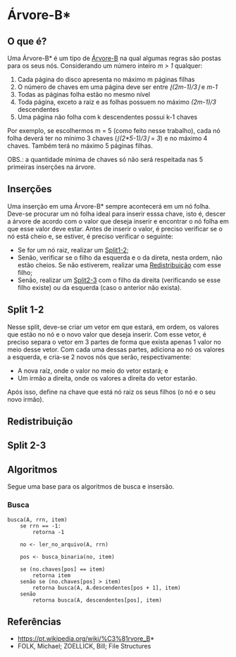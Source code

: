 # Árvore-B*

## O que é?
Uma Árvore-B* é um tipo de [Árvore-B](https://pt.wikipedia.org/wiki/%C3%81rvore_B) na qual algumas regras são postas para os seus nós. Considerando um número inteiro _m > 1_ qualquer:

1. Cada página do disco apresenta no máximo m páginas filhas
2. O número de chaves em uma página deve ser entre _⌊(2m-1)/3⌋_ e _m-1_
3. Todas as páginas folha estão no mesmo nível
4. Toda página, exceto a raiz e as folhas possuem no máximo _(2m-1)/3_ descendentes
5. Uma página não folha com k descendentes possui k-1 chaves

Por exemplo, se escolhermos m = 5 (como feito nesse trabalho), cada nó folha deverá ter no mínimo 3  chaves (_⌊(2*5-1)/3⌋ = 3_) e no máximo 4 chaves. Também terá no máximo 5 páginas filhas.

OBS.: a quantidade mínima de chaves só não será respeitada nas 5 primeiras inserções na árvore.

## Inserções
Uma inserção em uma Árvore-B* sempre acontecerá em um nó folha. Deve-se procurar um nó folha ideal para inserir esssa chave, isto é, descer a árvore de acordo com o valor que deseja inserir e encontrar o nó folha em que esse valor deve estar. Antes de inserir o valor, é preciso verificar se o nó está cheio e, se estiver, é preciso verificar o seguinte:
- Se for um nó raiz, realizar um [Split1-2](#split1-2);
- Senão, verificar se o filho da esquerda e o da direta, nesta ordem, não estão cheios. Se não estiverem, realizar uma [Redistribuição](#redistribuicao) com esse filho;
- Senão, realizar um [Split2-3](#split2-3) com o filho da direita (verificando se esse filho existe) ou da esquerda (caso o anterior não exista).  

## <a id="split1-2"></a>Split 1-2
Nesse split, deve-se criar um vetor em que estará, em ordem, os valores que estão no nó e o novo valor que deseja inserir. Com esse vetor, é preciso separa o vetor em 3 partes de forma que exista apenas 1 valor no meio desse vetor. Com cada uma dessas partes, adiciona ao nó os valores a esquerda, e cria-se 2 novos nós que serão, respectivamente:
- A nova raíz, onde o valor no meio do vetor estará; e
- Um irmão a direita, onde os valores a direita do vetor estarão.

Após isso, define na chave que está nó raiz os seus filhos (o nó e o seu novo irmão).

## <a id="redistribuicao"></a>Redistribuição

## <a id="split2-3"></a>Split 2-3


## Algoritmos

Segue uma base para os algoritmos de busca e insersão.

### Busca
```
busca(A, rrn, item)
    se rrn == -1:
        retorna -1
    
    no <- ler_no_arquivo(A, rrn)

    pos <- busca_binaria(no, item)

    se (no.chaves[pos] == item)
        retorna item
    senão se (no.chaves[pos] > item)
        retorna busca(A, A.descendentes[pos + 1], item)
    senão
        retorna busca(A, descendentes[pos], item)

```

## Referências
- https://pt.wikipedia.org/wiki/%C3%81rvore_B*
- FOLK, Michael; ZOELLICK, Bill; File Structures